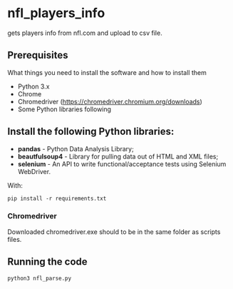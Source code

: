 # nfl_players_info
gets players info from nfl.com and upload to csv file.

## Prerequisites
What things you need to install the software and how to install them

* Python 3.x
* Chrome
* Chromedriver (https://chromedriver.chromium.org/downloads)
* Some Python libraries following

## Install the following Python libraries:

* **pandas** - Python Data Analysis Library;
* **beautfulsoup4** - Library for pulling data out of HTML and XML files;
* **selenium** - An API to write functional/acceptance tests using Selenium WebDriver.

With:
```
pip install -r requirements.txt
```
### Chromedriver
Downloaded chromedriver.exe should to be in the same folder as scripts files.

## Running the code

```
python3 nfl_parse.py
```
